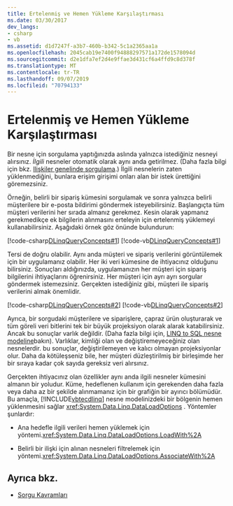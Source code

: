 ```yaml
---
title: Ertelenmiş ve Hemen Yükleme Karşılaştırması
ms.date: 03/30/2017
dev_langs:
- csharp
- vb
ms.assetid: d1d7247f-a3b7-460b-b342-5c1a2365aa1a
ms.openlocfilehash: 2045cab19e7400f94888297571a172de1578094d
ms.sourcegitcommit: d2e1dfa7ef2d4e9ffae3d431cf6a4ffd9c8d378f
ms.translationtype: MT
ms.contentlocale: tr-TR
ms.lasthandoff: 09/07/2019
ms.locfileid: "70794133"
---
```

# <a name="deferred-versus-immediate-loading"></a>Ertelenmiş ve Hemen Yükleme Karşılaştırması
Bir nesne için sorgulama yaptığınızda aslında yalnızca istediğiniz nesneyi alırsınız. *İlgili* nesneler otomatik olarak aynı anda getirilmez. (Daha fazla bilgi için bkz. [Ilişkiler genelinde sorgulama](querying-across-relationships.md).) İlgili nesnelerin zaten yüklenmediğini, bunlara erişim girişimi onları alan bir istek ürettiğini göremezsiniz.  
  
 Örneğin, belirli bir sipariş kümesini sorgulamak ve sonra yalnızca belirli müşterilere bir e-posta bildirimi göndermek isteyebilirsiniz. Başlangıçta tüm müşteri verilerini her sırada almanız gerekmez. Kesin olarak yapmanız gerekmedikçe ek bilgilerin alınmasını erteleyin için ertelenmiş yüklemeyi kullanabilirsiniz. Aşağıdaki örnek göz önünde bulundurun:  
  
 [!code-csharp[DLinqQueryConcepts#1](../../../../../../samples/snippets/csharp/VS_Snippets_Data/DLinqQueryConcepts/cs/Program.cs#1)]
 [!code-vb[DLinqQueryConcepts#1](../../../../../../samples/snippets/visualbasic/VS_Snippets_Data/DLinqQueryConcepts/vb/Module1.vb#1)]  
  
 Tersi de doğru olabilir. Aynı anda müşteri ve sipariş verilerini görüntülemek için bir uygulamanız olabilir. Her iki veri kümesine de ihtiyacınız olduğunu bilirsiniz. Sonuçları aldığınızda, uygulamanızın her müşteri için sipariş bilgilerini ihtiyaçlarını öğrenirsiniz. Her müşteri için ayrı ayrı sorgular göndermek istemezsiniz. Gerçekten istediğiniz gibi, müşteri ile sipariş verilerini almak önemlidir.  
  
 [!code-csharp[DLinqQueryConcepts#2](../../../../../../samples/snippets/csharp/VS_Snippets_Data/DLinqQueryConcepts/cs/Program.cs#2)]
 [!code-vb[DLinqQueryConcepts#2](../../../../../../samples/snippets/visualbasic/VS_Snippets_Data/DLinqQueryConcepts/vb/Module1.vb#2)]  
  
 Ayrıca, bir sorgudaki müşterilere ve siparişlere, çapraz ürün oluşturarak ve tüm göreli veri bitlerini tek bir büyük projeksiyon olarak alarak katabilirsiniz. Ancak bu sonuçlar varlık değildir. (Daha fazla bilgi için, [LINQ to SQL nesne modeline](the-linq-to-sql-object-model.md)bakın). Varlıklar, kimliği olan ve değiştiremeyeceğiniz olan nesnelerdir. bu sonuçlar, değiştirilemeyen ve kalıcı olmayan projeksiyonlar olur. Daha da kötüleşseniz bile, her müşteri düzleştirilmiş bir birleşimde her bir sıraya kadar çok sayıda gereksiz veri alırsınız.  
  
 Gerçekten ihtiyacınız olan özellikler aynı anda ilgili nesneler kümesini almanın bir yoludur. Küme, hedeflenen kullanım için gerekenden daha fazla veya daha az bir şekilde alınmamanız için bir grafiğin bir ayırıcı bölümüdür. Bu amaçla, [!INCLUDE[vbtecdlinq](../../../../../../includes/vbtecdlinq-md.md)] nesne modelinizdeki bir bölgenin hemen yüklenmesini sağlar <xref:System.Data.Linq.DataLoadOptions> . Yöntemler şunlardır:  
  
- Ana hedefle ilgili verileri hemen yüklemek için yöntemi.<xref:System.Data.Linq.DataLoadOptions.LoadWith%2A>  
  
- Belirli bir ilişki için alınan nesneleri filtrelemek için yöntemi.<xref:System.Data.Linq.DataLoadOptions.AssociateWith%2A>  
  
## <a name="see-also"></a>Ayrıca bkz.

- [Sorgu Kavramları](query-concepts.md)
